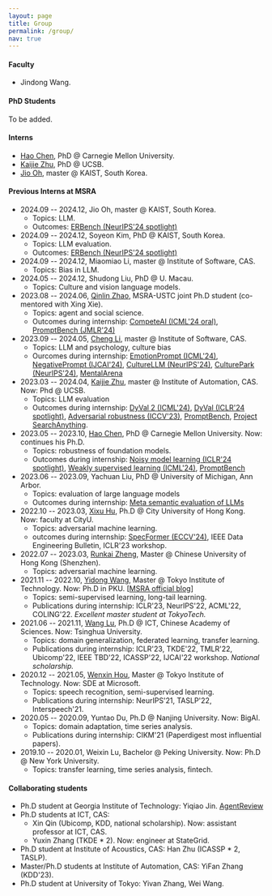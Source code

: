 ```yaml
---
layout: page
title: Group
permalink: /group/
nav: true
---
```



#### Faculty

- Jindong Wang.

#### PhD Students

To be added.


#### Interns

- [Hao Chen](https://scholar.google.com/citations?hl=en&user=tktqkhwAAAAJ&view_op=list_works&sortby=pubdate), PhD @ Carnegie Mellon University.
- [Kaijie Zhu](https://immortalise.github.io/), PhD @ UCSB.
- [Jio Oh](https://www.jiooh.com/home), master @ KAIST, South Korea.

#### Previous Interns at MSRA

- 2024.09 -- 2024.12, Jio Oh, master @ KAIST, South Korea.
  - Topics: LLM.
  - Outcomes: [ERBench (NeurIPS'24 spotlight)](https://arxiv.org/abs/2403.05266)
- 2024.09 -- 2024.12, Soyeon Kim, PhD @ KAIST, South Korea.
  - Topics: LLM evaluation.
  - Outcomes: [ERBench (NeurIPS'24 spotlight)](https://arxiv.org/abs/2403.05266)
- 2024.09 -- 2024.12, Miaomiao Li, master @ Institute of Software, CAS.
  - Topics: Bias in LLM.
- 2024.05 -- 2024.12, Shudong Liu, PhD @ U. Macau.
  - Topics: Culture and vision language models.
- 2023.08 -- 2024.06, [Qinlin Zhao](https://www.linkedin.com/in/qinlin-zhao-3a51292b2/), MSRA-USTC joint Ph.D student (co-mentored with Xing Xie).
  - Topics: agent and social science.
  - Outcomes during internship: [CompeteAI (ICML'24 oral)](https://arxiv.org/abs/2310.17512), [PromptBench (JMLR'24)](https://arxiv.org/abs/2312.07910)
- 2023.09 -- 2024.05, [Cheng Li](https://scholar.google.com/citations?user=083GCIwAAAAJ), master @ Institute of Software, CAS.
  - Topics: LLM and psychology, culture bias
  - Ourcomes during internship: [EmotionPrompt (ICML'24)](https://arxiv.org/abs/2312.11111), [NegativePrompt (IJCAI'24)](https://arxiv.org/abs/2405.02814), [CultureLLM (NeurIPS'24)](https://arxiv.org/abs/2402.10946), [CulturePark (NeurIPS'24)](https://arxiv.org/abs/2405.15145), [MentalArena](https://arxiv.org/abs/2410.06845)
- 2023.03 -- 2024.04, [Kaijie Zhu](https://immortalise.github.io/), master @ Institute of Automation, CAS. Now: Phd @ UCSB.
  - Topics: LLM evaluation
  - Outcomes during internship: [DyVal 2 (ICML'24)](https://arxiv.org/abs/2402.14865), [DyVal (ICLR'24 spotlight)](https://arxiv.org/abs/2309.17167), [Adversarial robustness (ICCV'23)](https://arxiv.org/abs/2308.02533), [PromptBench](https://github.com/microsoft/promptbench), [Project SearchAnything](https://github.com/Immortalise/SearchAnything).
- 2023.05 -- 2023.10, [Hao Chen](https://scholar.google.com/citations?hl=en&user=tktqkhwAAAAJ&view_op=list_works&sortby=pubdate), PhD @ Carnegie Mellon University. Now: continues his Ph.D.
  - Topics: robustness of foundation models.
  - Outcomes during internship: [Noisy model learning (ICLR'24 spotlight)](https://arxiv.org/abs/2309.17002), [Weakly supervised learning (ICML'24)](https://arxiv.org/abs/2402.01922), [PromptBench](https://github.com/microsoft/promptbench)
- 2023.06 -- 2023.09, Yachuan Liu, PhD @ University of Michigan, Ann Arbor.
  - Topics: evaluation of large language models
  - Outcomes during internship: [Meta semantic evaluation of LLMs](https://arxiv.org/abs/2310.01448)
- 2022.10 -- 2023.03, [Xixu Hu](https://xixuhu.github.io/), Ph.D @ City University of Hong Kong. Now: faculty at CityU.
  - Topics: adversarial machine learning.
  - outcomes during internship: [SpecFormer (ECCV'24)](https://arxiv.org/abs/2402.03317), IEEE Data Engineering Bulletin, ICLR'23 workshop.
- 2022.07 -- 2023.03, [Runkai Zheng](https://scholar.google.com/citations?user=52haRQ0AAAAJ&hl=en), Master @ Chinese University of Hong Kong (Shenzhen).
  - Topics: adversarial machine learning.
- 2021.11 -- 2022.10, [Yidong Wang](https://qianlanwyd.github.io/), Master @ Tokyo Institute of Technology. Now: Ph.D in PKU. [[MSRA official blog](https://www.msra.cn/zh-cn/news/outreach-articles/%e5%ae%9e%e4%b9%a0%e6%b4%be%ef%bd%9c%e7%8e%8b%e4%b8%80%e6%a0%8b%ef%bc%9a%e4%b8%bb%e5%8a%a8%e5%b0%b1%e4%bc%9a%e6%9c%89%e6%95%85%e4%ba%8b%ef%bc%81%e9%ab%98%e6%95%88%e7%a7%91%e7%a0%94%e7%a7%98%e8%af%80)]
  - Topics: semi-supervised learning, long-tail learning.
  - Publications during internship: ICLR'23, NeurIPS'22, ACML'22, COLING'22. *Excellent master student at TokyoTech.*
- 2021.06 -- 2021.11, [Wang Lu](https://scholar.google.com.hk/citations?user=r0C8zaMAAAAJ&hl=zh-CN), Ph.D @ ICT, Chinese Academy of Sciences. Now: Tsinghua University.
  - Topics: domain generalization, federated learning, transfer learning.
  - Publications during internship: ICLR'23, TKDE'22, TMLR'22, Ubicomp'22, IEEE TBD'22, ICASSP'22, IJCAI'22 workshop. *National scholarship.*
- 2020.12 -- 2021.05, [Wenxin Hou](https://houwx.net), Master @ Tokyo Institute of Technology. Now: SDE at Microsoft.
  - Topics: speech recognition, semi-supervised learning.
  - Publications during internship: NeurIPS'21, TASLP'22, Interspeech'21.
- 2020.05 -- 2020.09, Yuntao Du, Ph.D @ Nanjing University. Now: BigAI.
  - Topics: domain adaptation, time series analysis.
  - Publications during internship: CIKM'21 (Paperdigest most influential papers).
- 2019.10 -- 2020.01, Weixin Lu, Bachelor @ Peking University. Now: Ph.D @ New York University.
  - Topics: transfer learning, time series analysis, fintech.

#### Collaborating students

- Ph.D student at Georgia Institute of Technology: Yiqiao Jin. [AgentReview](https://arxiv.org/abs/2406.12708)
- Ph.D students at ICT, CAS: 
  - Xin Qin (Ubicomp, KDD, national scholarship). Now: assistant professor at ICT, CAS.
  - Yuxin Zhang (TKDE * 2). Now: engineer at StateGrid.
- Ph.D student at Institute of Acoustics, CAS: Han Zhu (ICASSP * 2, TASLP).
- Master/Ph.D students at Institute of Automation, CAS: YiFan Zhang (KDD'23).
- Ph.D student at University of Tokyo: Yivan Zhang, Wei Wang.


